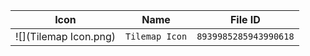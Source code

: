 | Icon | Name | File ID |
| ---  | ---  | ---     |
| ![](Tilemap Icon.png) | `Tilemap Icon` | `8939985285943990618` |
